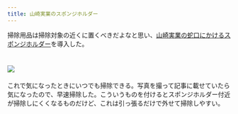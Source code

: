 ```yaml
---
title: 山崎実業のスポンジホルダー
---
```

掃除用品は掃除対象の近くに置くべきだよなと思い、[山崎実業の蛇口にかけるスポンジホルダー](https://www.amazon.co.jp/dp/B07MM4GC6P)を導入した。

![](https://lh6.googleusercontent.com/yfgAGsrtOW7TKaa0G2rCT1d0Bu6QbwEVPuqu5J6mjjfep9YS-UfBh9CSVdyzrzKeUPlBMQkAAUtsbjld67QjhBb4emsfC1IiKWogef4oglMrcoodqMpCF3mkt4DA0xO7BL9VioZ1QbBPFDEuJNcI1YEcPQ-LIYhAUrjqjcEmGNjqRsqpDbNvpT1G)
===============================================================================================================================================================================================================================

これで気になったときにいつでも掃除できる。写真を撮って記事に載せていたら気になったので、早速掃除した。こういうものを付けるとスポンジホルダー付近が掃除しにくくなるものだけど、これは引っ張るだけで外せて掃除しやすい。
